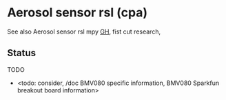 # Aerosol sensor rsl (cpa)

See also Aerosol sensor rsl mpy [GH](https://github.com/YorkEarwaker/Electrical-Engineering/tree/main/rpi-pi/mpy/snr-rsl), fist cut research, 

## Status
TODO
* <todo: consider, /doc BMV080 specific information, BMV080 Sparkfun breakout board information>


